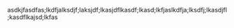 asdkjfasdfas;lkdfjalksdjf;laksjdf;lkasjdflkasdf;lkasd;lkfjaslkdfja;lksdfj;lkasdjfl;kasdflkajsd;lkfas
